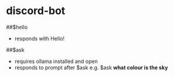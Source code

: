 # discord-bot
##$hello
- responds with Hello!

##$ask
- requires ollama installed and open
- responds to prompt after $ask e.g. $ask **what colour is the sky**